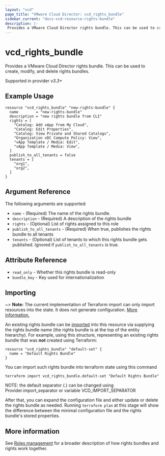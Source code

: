 ```yaml
---
layout: "vcd"
page_title: "VMware Cloud Director: vcd_rights_bundle"
sidebar_current: "docs-vcd-resource-rights-bundle"
description: |-
 Provides a VMware Cloud Director rights bundle. This can be used to create, modify, and delete rights bundles.
---
```


# vcd\_rights\_bundle

Provides a VMware Cloud Director rights bundle. This can be used to create, modify, and delete rights bundles.

Supported in provider *v3.3+*

## Example Usage

```hcl
resource "vcd_rights_bundle" "new-rights-bundle" {
  name        = "new-rights-bundle"
  description = "new rights bundle from CLI"
  rights = [
    "Catalog: Add vApp from My Cloud",
    "Catalog: Edit Properties",
    "Catalog: View Private and Shared Catalogs",
    "Organization vDC Compute Policy: View",
    "vApp Template / Media: Edit",
    "vApp Template / Media: View",
  ]
  publish_to_all_tenants = false
  tenants = [
    "org1",
    "org2",
  ]
}
```

## Argument Reference

The following arguments are supported:

* `name` - (Required) The name of the rights bundle.
* `description` - (Required) A description of the rights bundle
* `rights` - (Optional) List of rights assigned to this role
* `publish_to_all_tenants` - (Required) When true, publishes the rights bundle to all tenants
* `tenants` - (Optional) List of tenants to which this rights bundle gets published. Ignored if `publish_to_all_tenants` is true.

## Attribute Reference

* `read_only` - Whether this rights bundle is read-only
* `bundle_key` - Key used for internationalization

## Importing

~> **Note:** The current implementation of Terraform import can only import resources into the state. It does not generate
configuration. [More information.][docs-import]

An existing rights bundle can be [imported][docs-import] into this resource via supplying the rights bundle name (the rights
bundle is at the top of the entity hierarchy).
For example, using this structure, representing an existing rights bundle that was **not** created using Terraform:

```hcl
resource "vcd_rights_bundle" "default-set" {
  name = "Default Rights Bundle"
}
```

You can import such rights bundle into terraform state using this command

```
terraform import vcd_rights_bundle.default-set "Default Rights Bundle"
```

NOTE: the default separator (.) can be changed using Provider.import_separator or variable VCD_IMPORT_SEPARATOR

[docs-import]:https://www.terraform.io/docs/import/

After that, you can expand the configuration file and either update or delete the rights bundle as needed. Running `terraform plan`
at this stage will show the difference between the minimal configuration file and the rights bundle's stored properties.

## More information

See [Roles management](/providers/vmware/vcd/latest/docs/guides/roles_management) for a broader description of how rights bundles and
rights work together.
